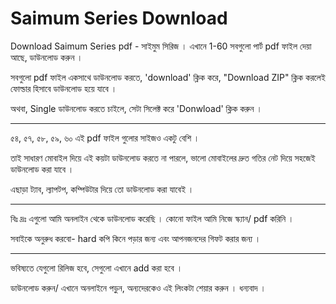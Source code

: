 # Saimum Series Download
Download Saimum Series pdf - সাইমুম সিরিজ । এখানে 1-60 সবগুলো পার্ট pdf ফাইল দেয়া আছে, ডাউনলোড করুন । 

সবগুলো pdf ফাইল একসাথে ডাউনলোড করতে, 'download' ক্লিক করে, "Download ZIP" ক্লিক করলেই ফোল্ডার হিসাবে ডাউনলোড হয়ে যাবে ।

অথবা, 
Single ডাউনলোড করতে চাইলে, সেটা সিলেক্ট করে 'Donwload' ক্লিক করুন । 
___________
৫৪, ৫৭, ৫৮, ৫৯, ৬০ এই pdf  ফাইল গুলোর সাইজও একটু বেশি । 

তাই সাধারণ মোবাইল দিয়ে এই কয়টা ডাউনলোড করতে না পারলে, ভালো মোবাইলের দ্রুত গতির নেট দিয়ে সহজেই ডাউনলোড করা যাবে । 

এছাড়া ট্যাব, ল্যাপটপ, কম্পিউটার দিয়ে তো ডাউনলোড করা যাবেই ।

___________
বিঃ দ্রঃ এগুলো আমি অনলাইন থেকে ডাউনলোড করেছি । কোনো ফাইল আমি নিজে স্ক্যান/ pdf করিনি ।

সবাইকে অনুরুধ করবো- hard কপি কিনে পড়ার জন্য এবং আপনজনদের গিফট করার জন্য ।
___________
ভবিষ্যতে যেগুলো রিলিজ হবে, সেগুলো এখানে add  করা হবে ।

ডাউনলোড করুন/ এখানে অনলাইনে পড়ুন, অন্যদেরকেও এই লিংকটা শেয়ার করুন । ধন্যবাদ । 
